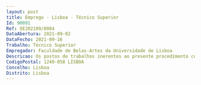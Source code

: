 ```yaml
--- 
layout: post
title: Emprego - Lisboa - Técnico Superior
Id: 90091
Ref: OE202109/0084
DataAbertura: 2021-09-02
DataFecho: 2021-09-16
Trabalho: Técnico Superior
Empregador: Faculdade de Belas-Artes da Universidade de Lisboa
Descricao: Os postos de trabalhos inerentes ao presente procedimento concursal envolvem o exercício de funções da carreira geral de Técnico Superior, tal como descritas no anexo à Lei Geral do Trabalho em Funções Públicas, publicada em anexo à Lei n.º 35 2014, de 20 de junho. Os Técnicos Superiores desempenharão funções na Divisão Financeira, Patrimonial, de Investigação e de Recursos Humanos, com funções consultivas, de estudo, planeamento e aplicação de métodos e processos de natureza técnica que fundamentem e preparem a decisão nas áreas financeira, patrimonial, e de investigação, nos domínios da divulgação de informação, apoio à gestão dos projetos de investigação e centro de investigação, captação de novos projetos de investigação, designadamente  a)	Apoiar a política de cooperação da FBA com universidades e instituições de investigação científica nacionais e estrangeiras, bem como com outras instituições ou associações b)	O apoio à gestão e coordenação científica das Unidades de I&Dc)	Assessoria técnica para a preparação de projetos, planos e programas de atividade científica e submissão às entidades competentes d)	Preparação de processos de avaliação das Unidades de Investigação e)	Apoio aos investigadores na submissão de candidaturas de projetos, incluindo preparação de documentação e envio para coordenadores e parceiros f)	Acompanhamento das candidaturas a financiamento de projetos g)	Acompanhamento da execução financeira dos projetos de investigação, nomeadamente de projetos internacionais, e do financiamento plurianual das Unidades de Investigação h)	Articulação com os restantes serviços da FBA dos recursos técnicos para apoio à atividade dos Investigadores e dos projetos de investigação em curso i)	Contactos com as entidades financiadoras e parceiros em projetos nacionais e internacionais j)	Análise, acompanhamento e preparação de respostas a auditorias externas realizadas à unidade e aos projetos de investigação, o apoio à divulgação das atividades de I&D e outras atividades transversais às componentes de ensino e investigação da FBA k)	Executar as tarefas financeiras decorrentes de projetos de investigação l)	Proceder ao tratamento, sistematização e divulgação de dados estatísticos no âmbito da investigação m)	Condução de procedimentos de contabilização pública e patrimonial no sistema informático em uso n)	Produção de relatórios de análise financeira e económica para a tomada de decisão o)	Utilização de plataformas eletrónicas do setor financeiro e patrimonial  p)	Análise e implementação do sistema de contabilidade analítica de modo a permitir e analisar indicadores de gastos e rentabilidade q)	Proceder ao controlo e registo dos movimentos de despesa r)	Verificação da conformidade legal da realização da despesa e procedimentos de aquisições nos termos do código dos contratos públicos s)	Elaboração dos documentos de conta de gerência a submeter à apreciação do Tribunal de Contas e outras entidades competentes t)	Elaboração de indicadores de atividade u)	Produção de relatórios de gestão e de planos de atividades v)	Elaboração, análise e acompanhamento de projetos de investigação  w)	Colaboração nas demais tarefas dos serviços financeiros e patrimonial.
CodigoPostal: 1249-058 LISBOA
Concelho: Lisboa
Distrito: Lisboa
--- 
```

